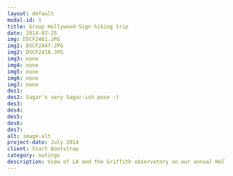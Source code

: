 ```yaml
---
layout: default
modal-id: 1
title: Group Hollywood-Sign hiking trip
date: 2014-07-25
img: DSCF2461.JPG
img1: DSCF2447.JPG
img2: DSCF2418.JPG
img3: none
img4: none
img5: none
img6: none
img7: none
des1:
des2: Sagar's very Sagar-ish pose :) 
des3:
des4:
des5:
des6:
des7:
alt: image-alt
project-date: July 2014
client: Start Bootstrap
category: outings
description: View of LA and the Griffith observatory on our annual Hollywood-Sign hike.
---
```




